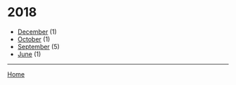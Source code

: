 # 2018

  * [December](./2018-12.md) (1)
  * [October](./2018-10.md) (1)
  * [September](./2018-09.md) (5)
  * [June](./2018-06.md) (1)

----

[Home](../)
